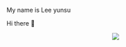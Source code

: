 My name is Lee yunsu

Hi there 👋

<p align="center">
  <img src="https://user-images.githubusercontent.com/84833757/150295112-249f76e9-2756-41f9-8580-d557bbdb9941.jpg"/>
</p>

